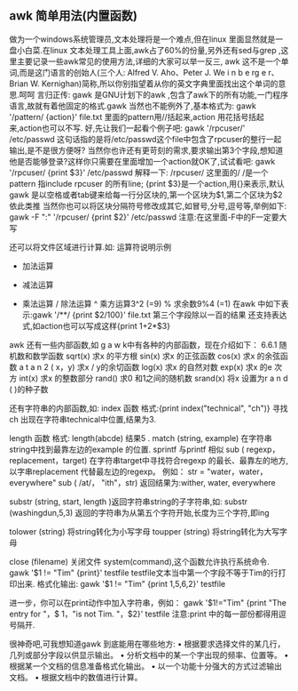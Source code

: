 <h2>awk 简单用法(内置函数)</h2>
做为一个windows系统管理员,文本处理将是一个难点,但在linux 里面显然就是一盘小白菜.在linux 文本处理工具上面,awk占了60%的份量,另外还有sed与grep ,这里主要记录一些awk常见的使用方法,详细的大家可以举一反三,
awk 这不是一个单词,而是这门语言的创始人(三个人: Alfred V. Aho、Peter J. We i n b e rg e r、Brian W. Kernighan)简称,所以你别指望着从你的英文字典里面找出这个单词的意思.呵呵
言归正传:
gawk 是GNU计划下的awk ,包含了awk下的所有功能,一门程序语言,故就有着他固定的格式.gawk 当然也不能例外了,基本格式为:
  gawk '/pattern/ {action}' file.txt
里面的pattern用//括起来,action 用花括号括起来,action也可以不写.
好,先让我们一起看个例子吧:
  gawk '/rpcuser/' /etc/passwd
这句话指的是将/etc/passwd这个file中包含了rpcuser的整行一起输出,是不是很方便呀?
当然你也许还有更苛刻的需求,要求输出第3个字段,想知道他是否能够登录?这样你只需要在里面增加一个action就OK了,试试看吧:
  gawk '/rpcuser/ {print $3}' /etc/passwd
解释一下:
    /rpcuser/ 这里面的/ /是一个pattern 指include rpcuser 的所有line;  {print $3}是一个action,用{}来表示,默认gawk 是以空格或者tab键来给每一行分区块的,第一个区块为$1,第二个区块为$2 依此类推
当然你也可以将区块分隔符号修改成其它,如冒号,分号,逗号等,举例如下:
gawk -F ":" '/rpcuser/ {print $2}' /etc/passwd
注意:在这里面-F中的F一定要大写

还可以将文件区域进行计算.如:
运算符说明示例
+ 加法运算
- 减法运算
* 乘法运算
/ 除法运算
^ 乘方运算3^2 (=9)
% 求余数9%4 (=1)
在awk 中如下表示:gawk '/**/ {print $2/100}' file.txt  第三个字段除以一百的结果
还支持表达式,如action也可以写成这样{print $1+$2*$3}

awk 还有一些内部函数,如
g a w k中有各种的内部函数，现在介绍如下：
6.6.1 随机数和数学函数
sqrt(x) 求x 的平方根
sin(x) 求x 的正弦函数
cos(x) 求x 的余弦函数
a t a n 2 ( x，y) 求x / y的余切函数
log(x) 求x 的自然对数
exp(x) 求x 的e 次方
int(x) 求x 的整数部分
rand() 求0 和1之间的随机数
srand(x) 将x 设置为r a n d ( )的种子数

还有字符串的内部函数,如:
index 函数  格式:{print index("technical", "ch")} 寻找ch 出现在字符串technical中位置,结果为3.

length 函数 格式: length(abcde) 结果5 .
match (string, example)  在字符串string中找到最靠左边的example 的位置.
sprintf 与printf 相似
sub ( regexp，replacement，target) 在字符串target中寻找符合regexp 的最长、最靠左的地方,以字串replacement 代替最左边的regexp。
例如：
str = "water，water，everywhere"
sub ( /at/， "ith"，str)
返回结果为:wither, water, everywhere

substr (string, start, length )返回字符串string的子字符串,如:
substr (washingdun,5,3) 返回的字符串为从第五个字符开始,长度为三个字符,即ing

tolower (string) 将string转化为小写字母
toupper (string) 将string转化为大写字母

close (filename) 关闭文件
system(command),这个函数允许执行系统命令.
gawk '$1 != "Tim" {print}' testfile 
      testfile文本当中第一个字段不等于Tim的行打印出来.
格式化输出:
    gawk '$1 != "Tim" {print $1,$5,$6,$2}' testfile

进一步，你可以在print动作中加入字符串，例如：
gawk '$1!="Tim" {print "The entry for "，$ 1，"is not Tim. "，$2}' testfile
注意:print 中的每一部份都得用逗号隔开.


很神奇吧,可我想知道gawk 到底能用在哪些地方:
• 根据要求选择文件的某几行，几列或部分字段以供显示输出。
• 分析文档中的某一个字出现的频率、位置等。
• 根据某一个文档的信息准备格式化输出。
• 以一个功能十分强大的方式过滤输出文档。
• 根据文档中的数值进行计算。
